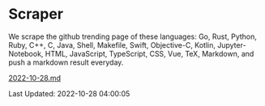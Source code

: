 # Scraper

We scrape the github trending page of these languages: Go, Rust, Python, Ruby, C++, C, Java, Shell, Makefile, Swift, Objective-C, Kotlin, Jupyter-Notebook, HTML, JavaScript, TypeScript, CSS, Vue, TeX, Markdown, and push a markdown result everyday.

[2022-10-28.md](https://github.com/yangwenmai/github-trending-backup/blob/master/2022-10-28.md)

Last Updated: 2022-10-28 04:00:05